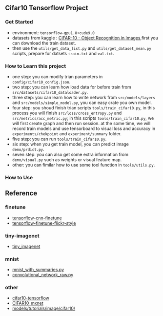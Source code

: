 
## Cifar10 Tensorflow Project

### Get Started
- environment: `tensorflow-gpu1.8+cude9.0`
- datasets from kaggle : [CIFAR-10 - Object Recognition in Images](https://www.kaggle.com/c/cifar-10/data),first you can download the train dataset.
- then use the `utils/get_data_list.py` and `utils/get_dataset_mean.py` scripts, prepare for datsets `train.txt` and `val.txt`.

### How to Learn this project

- one step: you can modify trian parameters in `config/cifar10_config.json`.
- two step: you can learn how load data for before train from `src/datasets/cifar10_dataloader.py`.
- three step: you can learn how to write network from `src/models/layers` and `src/models/simple_model.py`, you can easy crate you own model.
- four step: you shoud finish trian scripts `tools/train_cifar10.py`, in this process you will finish `src/loss/cross_entropy.py` and `src/metrics/acc_metric.py`; in this scripts `tools/train_cifar10.py`, we will first create graph and then run session. at the some time, we will record train models and use tensorboard to visual loss and accuracy in `experiments/chekpoint` and `experiment/summary` folder.
- five step: you can run `tools/train_cifar10.py`.
- six step: when you get train model, you can predict image `demo/prdict.py`.
- seven step: you can also get some extra information from `demo/visual.py` such as weights or visual feature map.
- other: you can fimilar how to use some tool function in `tools/utils.py`.

### How to Use

## Reference

### finetune

- [tensorflow-cnn-finetune](https://github.com/dgurkaynak/tensorflow-cnn-finetune)
- [tensorflow-finetune-flickr-style](https://github.com/joelthchao/tensorflow-finetune-flickr-style)

### tiny-imagenet  

- [tiny_imagenet](https://github.com/search?q=tiny-imagenet&type=Repositories)

### mnist

- [mnist_with_summaries.py](https://github.com/tensorflow/tensorflow/blob/master/tensorflow/examples/tutorials/mnist/mnist_with_summaries.py)
- [convolutional_network_raw.py](https://github.com/aymericdamien/TensorFlow-Examples/blob/master/examples/3_NeuralNetworks/convolutional_network_raw.py)

### other

- [cifar10-tensorflow](https://github.com/persistforever/cifar10-tensorflow)
- [CIFAR10_mxnet](https://github.com/yinglang/CIFAR10_mxnet)
- [models/tutorials/image/cifar10/](https://github.com/tensorflow/models/tree/master/tutorials/image/cifar10)




